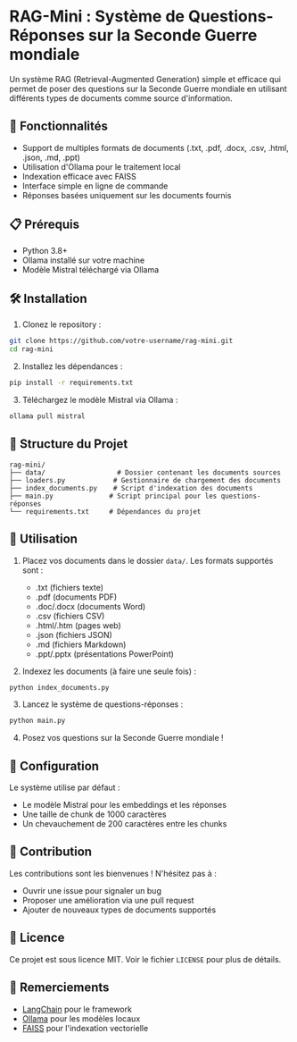 # RAG-Mini : Système de Questions-Réponses sur la Seconde Guerre mondiale

Un système RAG (Retrieval-Augmented Generation) simple et efficace qui permet de poser des questions sur la Seconde Guerre mondiale en utilisant différents types de documents comme source d'information.

## 🚀 Fonctionnalités

- Support de multiples formats de documents (.txt, .pdf, .docx, .csv, .html, .json, .md, .ppt)
- Utilisation d'Ollama pour le traitement local
- Indexation efficace avec FAISS
- Interface simple en ligne de commande
- Réponses basées uniquement sur les documents fournis

## 📋 Prérequis

- Python 3.8+
- Ollama installé sur votre machine
- Modèle Mistral téléchargé via Ollama

## 🛠 Installation

1. Clonez le repository :
```bash
git clone https://github.com/votre-username/rag-mini.git
cd rag-mini
```

2. Installez les dépendances :
```bash
pip install -r requirements.txt
```

3. Téléchargez le modèle Mistral via Ollama :
```bash
ollama pull mistral
```

## 📁 Structure du Projet

```
rag-mini/
├── data/                  # Dossier contenant les documents sources
├── loaders.py            # Gestionnaire de chargement des documents
├── index_documents.py    # Script d'indexation des documents
├── main.py              # Script principal pour les questions-réponses
└── requirements.txt     # Dépendances du projet
```

## 🚀 Utilisation

1. Placez vos documents dans le dossier `data/`. Les formats supportés sont :
   - .txt (fichiers texte)
   - .pdf (documents PDF)
   - .doc/.docx (documents Word)
   - .csv (fichiers CSV)
   - .html/.htm (pages web)
   - .json (fichiers JSON)
   - .md (fichiers Markdown)
   - .ppt/.pptx (présentations PowerPoint)

2. Indexez les documents (à faire une seule fois) :
```bash
python index_documents.py
```

3. Lancez le système de questions-réponses :
```bash
python main.py
```

4. Posez vos questions sur la Seconde Guerre mondiale !

## 🔧 Configuration

Le système utilise par défaut :
- Le modèle Mistral pour les embeddings et les réponses
- Une taille de chunk de 1000 caractères
- Un chevauchement de 200 caractères entre les chunks

## 🤝 Contribution

Les contributions sont les bienvenues ! N'hésitez pas à :
- Ouvrir une issue pour signaler un bug
- Proposer une amélioration via une pull request
- Ajouter de nouveaux types de documents supportés

## 📝 Licence

Ce projet est sous licence MIT. Voir le fichier `LICENSE` pour plus de détails.

## 🙏 Remerciements

- [LangChain](https://github.com/langchain-ai/langchain) pour le framework
- [Ollama](https://ollama.ai/) pour les modèles locaux
- [FAISS](https://github.com/facebookresearch/faiss) pour l'indexation vectorielle 